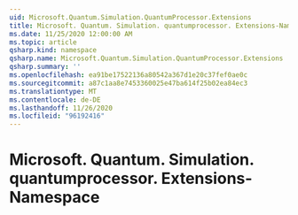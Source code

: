 ```yaml
---
uid: Microsoft.Quantum.Simulation.QuantumProcessor.Extensions
title: Microsoft. Quantum. Simulation. quantumprocessor. Extensions-Namespace
ms.date: 11/25/2020 12:00:00 AM
ms.topic: article
qsharp.kind: namespace
qsharp.name: Microsoft.Quantum.Simulation.QuantumProcessor.Extensions
qsharp.summary: ''
ms.openlocfilehash: ea91be17522136a80542a367d1e20c37fef0ae0c
ms.sourcegitcommit: a87c1aa8e7453360025e47ba614f25b02ea84ec3
ms.translationtype: MT
ms.contentlocale: de-DE
ms.lasthandoff: 11/26/2020
ms.locfileid: "96192416"
---
```

# <a name="microsoftquantumsimulationquantumprocessorextensions-namespace"></a>Microsoft. Quantum. Simulation. quantumprocessor. Extensions-Namespace



